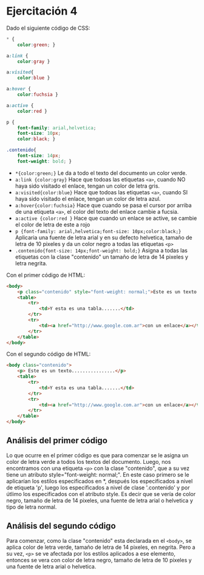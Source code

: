 # Ejercitación 4

Dado el siguiente código de CSS:
```css
* {
    color:green; }

a:link {
    color:gray }

a:visited{
    color:blue }

a:hover {
    color:fuchsia }

a:active {
    color:red }

p {
    font-family: arial,helvetica;
    font-size: 10px;
    color:black; }

.contenido{
    font-size: 14px;
    font-weight: bold; }
```

- `*{color:green;}` Le da a todo el texto del documento un color verde.
- `a:link {color:gray}` Hace que todoas las etiquetas `<a>`, cuando NO haya sido visitado el enlace, tengan un color de letra gris.
- `a:visited{color:blue}` Hace que todoas las etiquetas `<a>`, cuando SI haya sido visitado el enlace, tengan un color de letra azul.
- `a:hover{color:fuchsia}` Hace que cuando se pasa el cursor por arriba de una etiqueta `<a>`, el color del texto del enlace cambie a fucsia.
- `a:active {color:red }` Hace que cuando un enlace se active, se cambie el color de letra de este a rojo
- `p {font-family: arial,helvetica;font-size: 10px;color:black;}` Aplicaria una fuente de letra arial y en su defecto helvetica, tamaño de letra de 10 pixeles y da un color negro a todas las etiquetas `<p>`
- `.contenido{font-size: 14px;font-weight: bold;}` Asigna a todas las etiquetas con la clase "contenido" un tamaño de letra de 14 pixeles y letra negrita.

Con el primer código de HTML:
```html
<body>
    <p class="contenido" style="font-weight: normal;">Este es un texto ...............</p>
    <table>
        <tr>
            <td>Y esta es una tabla.......</td>
        </tr>
        <tr>
            <td><a href="http://www.google.com.ar">con un enlace</a></td>
        </tr>
    </table>
</body>
```

Con el segundo código de HTML:
```html
<body class="contenido">
    <p> Este es un texto................</p>
    <table>
        <tr>
            <td>Y esta es una tabla.......</td>
        </tr>
        <tr>
            <td><a href="http://www.google.com.ar">con un enlace</a></td>
        </tr>
    </table>
</body>
```

## Análisis del primer código
Lo que ocurre en el primer código es que para comenzar se le asigna un color de letra verde a todos los textos del documento. Luego, nos encontramos con una etiqueta `<p>` con la clase "contenido", que a su vez tiene un atributo style="font-weight: normal;". En este caso primero se le aplicarían los estilos especificados en *, después los especificados a nivel de etiqueta 'p', luego los especificados a nivel de clase '.contenido' y por útlimo los especificados con el atributo style. Es decir que se vería de color negro, tamaño de letra de 14 pixeles, una fuente de letra arial o helvetica y tipo de letra normal.

## Análisis del segundo código
Para comenzar, como la clase "contenido" esta declarada en el `<body>`, se aplica color de letra verde, tamaño de letra de 14 pixeles, en negrita. Pero a su vez, `<p>` se ve afectada por los estilos aplicados a ese elemento, entonces se vera con color de letra negro, tamaño de letra de 10 pixeles y una fuente de letra arial o helvetica.